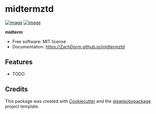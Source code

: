 # midtermztd


[![image](https://img.shields.io/pypi/v/midtermztd.svg)](https://pypi.python.org/pypi/midtermztd)
[![image](https://img.shields.io/conda/vn/conda-forge/midtermztd.svg)](https://anaconda.org/conda-forge/midtermztd)


**midterm**


-   Free software: MIT license
-   Documentation: https://ZachDorm.github.io/midtermztd
    

## Features

-   TODO

## Credits

This package was created with [Cookiecutter](https://github.com/cookiecutter/cookiecutter) and the [giswqs/pypackage](https://github.com/giswqs/pypackage) project template.
